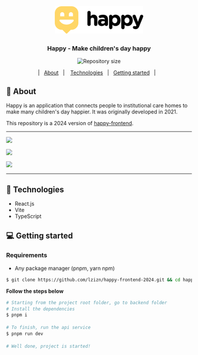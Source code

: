 <h1 align="center">
    <img alt="Happy" title="Happy" src="public/logo.png" />
</h1>

<h3 align="center">
  Happy - Make children's day happy
</h3>

<p align="center">
  <img alt="Repository size" src="https://img.shields.io/github/repo-size/lzizn/happy-api-2024?color=15C3D6">
</a>

</p>

<p align="center">
  |&nbsp;&nbsp;&nbsp;<a href="#-about">About</a>&nbsp;&nbsp;&nbsp;|&nbsp;&nbsp;&nbsp;
  <a href="#-technologies--concepts">Technologies</a>&nbsp;&nbsp;&nbsp;|&nbsp;&nbsp
  <a href="#-getting-started">Getting started</a>&nbsp;&nbsp;&nbsp;|&nbsp;&nbsp;&nbsp;
</p>

## 🧸 About

Happy is an application that connects people to institutional care homes to make many children's day happier. It was originally developed in 2021.

This repository is a 2024 version of [happy-frontend](https://github.com/lzizn/happy).

---

<img src="https://user-images.githubusercontent.com/61033391/96380004-e10c9780-1165-11eb-8136-615b20b7bb80.png"></img>

<img src="https://user-images.githubusercontent.com/61033391/96379643-c6d2b980-1165-11eb-9589-d08cc5431f61.png"></img>

<img src="https://user-images.githubusercontent.com/61033391/96380285-f41f6780-1165-11eb-92e3-9dd13e3ea4ab.png"></img>

---

## 🚀 Technologies

- React.js
- Vite
- TypeScript

## 💻 Getting started

### Requirements

- Any package manager (pnpm, yarn npm)

```bash
$ git clone https://github.com/lzizn/happy-frontend-2024.git && cd happy-frontend-2024
```

**Follow the steps below**

```bash
# Starting from the project root folder, go to backend folder
# Install the dependencies
$ pnpm i

# To finish, run the api service
$ pnpm run dev

# Well done, project is started!
```
